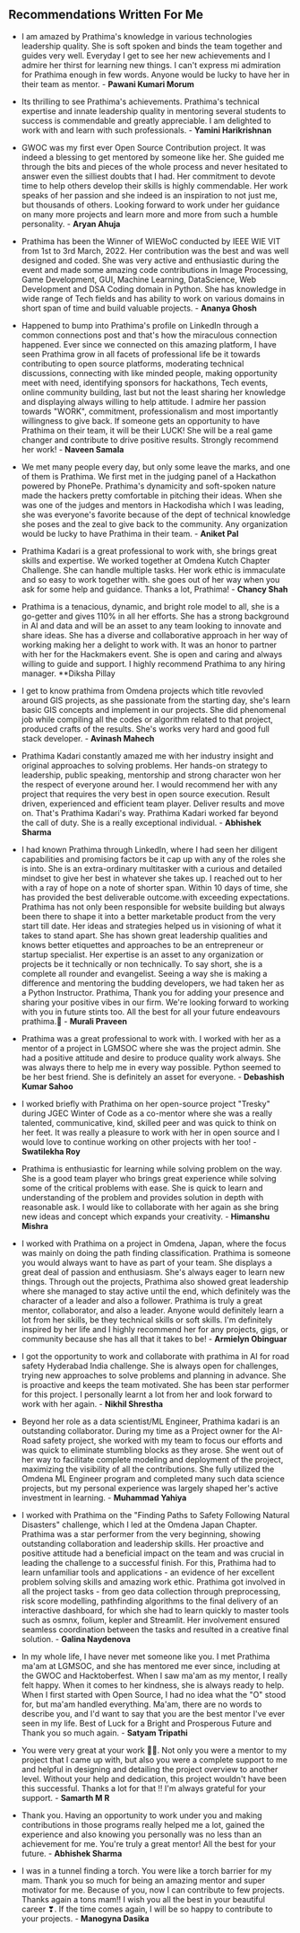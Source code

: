 ## Recommendations Written For Me

- I am amazed by Prathima's knowledge in various technologies leadership quality. She is soft spoken and binds the team together and guides very well. Everyday I get to 
see her new achievements and I admire her thirst for learning new things. I can't express mi admiration for Prathima enough in few words. Anyone would be lucky to have 
her in their team as mentor. - **Pawani Kumari Morum**


- Its thrilling to see Prathima's achievements. Prathima's technical expertise and innate leadership quality in mentoring several students to success is commendable and 
greatly appreciable. I am delighted to work with and learn with such professionals. - **Yamini Harikrishnan**


- GWOC was my first ever Open Source Contribution project. It was indeed a blessing to get mentored by someone like her. She guided me through the bits and pieces of the 
whole process and never hesitated to answer even the silliest doubts that I had. Her commitment to devote time to help others develop their skills is highly commendable. 
Her work speaks of her passion and she indeed is an inspiration to not just me, but thousands of others. Looking forward to work under her guidance on many more projects 
and learn more and more from such a humble personality. - **Aryan Ahuja**


- Prathima has been the Winner of WIEWoC conducted by IEEE WIE VIT from 1st to 3rd March, 2022. Her contribution was the best and was well designed and coded. She was very 
active and enthusiastic during the event and made some amazing code contributions in Image Processing, Game Development, GUI, Machine Learning, DataScience, Web 
Development and DSA Coding domain in Python. She has knowledge in wide range of Tech fields and has ability to work on various domains in short span of time and build 
valuable projects. - **Ananya Ghosh**


- Happened to bump into Prathima's profile on LinkedIn through a common connections post and that's how the miraculous connection happened. Ever since we connected on this 
amazing platform, I have seen Prathima grow in all facets of professional life be it towards contributing to open source platforms, moderating technical discussions, 
connecting with like minded people, making opportunity meet with need, identifying sponsors for hackathons, Tech events, online community building, last but not the 
least sharing her knowledge and displaying always willing to help attitude. I admire her passion towards "WORK", commitment, professionalism and most importantly 
willingness to give back. If someone gets an opportunity to have Prathima on their team, it will be their LUCK! She will be a real game changer and contribute to drive 
positive results. Strongly recommend her work! - **Naveen Samala**


- We met many people every day, but only some leave the marks, and one of them is Prathima. We first met in the judging panel of a Hackathon powered by PhonePe. Prathima's 
dynamicity and soft-spoken nature made the hackers pretty comfortable in pitching their ideas. When she was one of the judges and mentors in Hackodisha which I was 
leading, she was everyone's favorite because of the dept of technical knowledge she poses and the zeal to give back to the community. Any organization would be lucky 
to have Prathima in their team. - **Aniket Pal**


- Prathima Kadari is a great professional to work with, she brings great skills and expertise. We worked together at Omdena Kutch Chapter Challenge. She can handle 
multiple tasks. Her work ethic is immaculate and so easy to work together with. she goes out of her way when you ask for some help and guidance.
Thanks a lot, Prathima! - **Chancy Shah**


- Prathima is a tenacious, dynamic, and bright role model to all, she is a go-getter and gives 110% in all her efforts. She has a strong background in AI and data and 
will be an asset to any team looking to innovate and share ideas. She has a diverse and collaborative approach in her way of working making her a delight to work with. 
It was an honor to partner with her for the Hackmakers event. She is open and caring and always willing to guide and support. I highly recommend Prathima to any hiring 
manager. **Diksha Pillay


- I get to know prathima from Omdena projects which title revovled around GIS projects, as she passionate from the starting day, she's learn basic GIS concepts and implement 
in our projects. She did phenomenal job while compiling all the codes or algorithm related to that project, produced crafts of the results. She's works very hard and good 
full stack developer. - **Avinash Mahech**


- Prathima Kadari constantly amazed me with her industry insight and original approaches to solving problems. Her hands-on strategy to leadership, public speaking, 
mentorship and strong character won her the respect of everyone around her. I would recommend her with any project that requires the very best in open source 
execution. Result driven, experienced and efficient team player. Deliver results and move on. That's Prathima Kadari's way. Prathima Kadari worked far beyond the call 
of duty. She is a really exceptional individual. - **Abhishek Sharma**


- I had known Prathima through LinkedIn, where I had seen her diligent capabilities and promising factors be it cap up with any of the roles she is into. She is an extra-ordinary multitasker with a curious and 
detailed mindset to give her best in whatever she takes up. I reached out to her with a ray of hope on a note of shorter span. Within 10 days of time, she has provided 
the best deliverable outcome.with exceeding expectations. Prathima has not only been responsible for website building but always been there to shape it into a better 
marketable product from the very start till date. Her ideas and strategies helped us in visioning of what it takes to stand apart. She has shown great leadership 
qualities and knows better etiquettes and approaches to be an entrepreneur or startup specialist. Her expertise is an asset to any organization or projects be it 
technically or non technically. To say short, she is a complete all rounder and evangelist. Seeing a way she is making a difference and mentoring the budding 
developers, we had taken her as a Python Instructor. Prathima, Thank you for adding your presence and sharing your positive vibes in our firm. We're looking forward 
to working with you in future stints too. All the best for all your future endeavours prathima.🙂 - **Murali Praveen**


- Prathima was a great professional to work with. I worked with her as a mentor of a project in LGMSOC where she was the project admin. She had a positive attitude and 
desire to produce quality work always. She was always there to help me in every way possible. Python seemed to be her best friend. She is definitely an asset for 
everyone. - **Debashish Kumar Sahoo**


- I worked briefly with Prathima on her open-source project "Tresky" during JGEC Winter of Code as a co-mentor where she was a really talented, communicative, kind, 
skilled peer and was quick to think on her feet. It was really a pleasure to work with her in open source and I would love to continue working on other projects 
with her too! - **Swatilekha Roy**


- Prathima is enthusiastic for learning while solving problem on the way. She is a good team player who brings great experience while solving some of the critical 
problems with ease. She is quick to learn and understanding of the problem and provides solution in depth with reasonable ask. I would like to collaborate with her 
again as she bring new ideas and concept which expands your creativity. - **Himanshu Mishra**


- I worked with Prathima on a project in Omdena, Japan, where the focus was mainly on doing the path finding classification. Prathima is someone you would always want 
to have as part of your team. She displays a great deal of passion and enthusiasm. She's always eager to learn new things. Through out the projects, Prathima also 
showed great leadership where she managed to stay active until the end, which definitely was the character of a leader and also a follower. Prathima is truly a great 
mentor, collaborator, and also a leader. Anyone would definitely learn a lot from her skills, be they technical skills or soft skills. I'm definitely inspired by her 
life and I highly recommend her for any projects, gigs, or community because she has all that it takes to be! - **Armielyn Obinguar**


- I got the opportunity to work and collaborate with prathima in AI for road safety Hyderabad India challenge. She is always open for challenges, trying new approaches 
to solve problems and planning in advance. She is proactive and keeps the team motivated. She has been star performer for this project. I personally learnt a lot from 
her and look forward to work with her again. - **Nikhil Shrestha**


- Beyond her role as a data scientist/ML Engineer, Prathima kadari is an outstanding collaborator. During my time as a Project owner for the AI-Road safety project, she 
worked with my team to focus our efforts and was quick to eliminate stumbling blocks as they arose. She went out of her way to facilitate complete modeling and 
deployment of the project, maximizing the visibility of all the contributions. She fully utilized the Omdena ML Engineer program and completed many such data science 
projects, but my personal experience was largely shaped her's active investment in learning. - **Muhammad Yahiya**


- I worked with Prathima on the "Finding Paths to Safety Following Natural Disasters" challenge, which I led at the Omdena Japan Chapter. Prathima was a star performer 
from the very beginning, showing outstanding collaboration and leadership skills. Her proactive and positive attitude had a beneficial impact on the team and was 
crucial in leading the challenge to a successful finish. For this, Prathima had to learn unfamiliar tools and applications - an evidence of her excellent problem 
solving skills and amazing work ethic. Prathima got involved in all the project tasks - from geo data collection through preprocessing, risk score modelling, 
pathfinding algorithms to the final delivery of an interactive dashboard, for which she had to learn quickly to master tools such as osmnx, folium, kepler and 
Streamlit. Her involvement ensured seamless coordination between the tasks and resulted in a creative final solution. - **Galina Naydenova**


- In my whole life, I have never met someone like you. I met Prathima ma'am at LGMSOC, and she has mentored me ever since, including at the GWOC and Hacktoberfest. When 
I saw ma'am as my mentor, I really felt happy. When it comes to her kindness, she is always ready to help. When I first started with Open Source, I had no idea what 
the "O" stood for, but ma'am handled everything. Ma'am, there are no words to describe you, and I'd want to say that you are the best mentor I've ever seen in my life.
Best of Luck for a Bright and Prosperous Future and Thank you so much again. - **Satyam Tripathi**


- You were very great at your work 💯🎉. Not only you were a mentor to my project that I came up with, but also you were a complete support to me and helpful in 
designing and detailing the project overview to another level. Without your help and dedication, this project wouldn't have been this successful. Thanks a lot for 
that !! I'm always grateful for your support. - **Samarth M R**


- Thank you. Having an opportunity to work under you and making contributions in those programs really helped me a lot, gained the experience and also knowing you 
personally was no less than an achievement for me. You're truly a great mentor! All the best for your future. - **Abhishek Sharma**


- I was in a tunnel finding a torch. You were like a torch barrier for my mam. Thank you so much for being an amazing mentor and super motivator for me. Because of you, 
now I can contribute to few projects. Thanks again a tons mam!! I wish you all the best in your beautiful career ❣. If the time comes again, I will be so happy to 
contribute to your projects. - **Manogyna Dasika**

